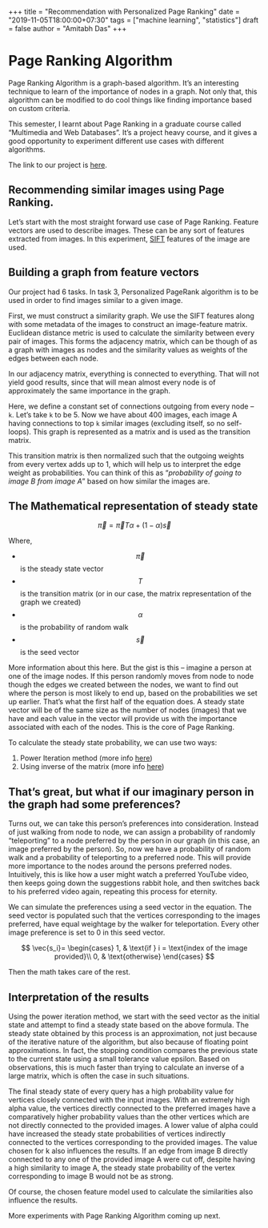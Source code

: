 +++
title = "Recommendation with Personalized Page Ranking"
date = "2019-11-05T18:00:00+07:30"
tags = ["machine learning", "statistics"]
draft = false
author = "Amitabh Das"
+++

# Page Ranking Algorithm

Page Ranking Algorithm is a graph-based algorithm. It’s an interesting technique to learn of the importance of nodes in a graph. Not only that, this algorithm can be modified to do cool things like finding importance based on custom criteria.

This semester, I learnt about Page Ranking in a graduate course called “Multimedia and Web Databases”. It’s a project heavy course, and it gives a good opportunity to experiment different use cases with different algorithms.

The link to our project is [here](https://github.com/ashmgarv/MWDB).

## Recommending similar images using Page Ranking.

Let’s start with the most straight forward use case of Page Ranking. Feature vectors are used to describe images. These can be any sort of features extracted from images. In this experiment, [SIFT](https://en.wikipedia.org/wiki/Scale-invariant_feature_transform) features of the image are used.

## Building a graph from feature vectors

Our project had 6 tasks. In task 3, Personalized PageRank algorithm is to be used in order to find images similar to a given image.

First, we must construct a similarity graph. We use the SIFT features along with some metadata of the images to construct an image-feature matrix. Euclidean distance metric is used to calculate the similarity between every pair of images. This forms the adjacency matrix, which can be though of as a graph with images as nodes and the similarity values as weights of the edges between each node.

In our adjacency matrix, everything is connected to everything. That will not yield good results, since that will mean almost every node is of approximately the same importance in the graph.

Here, we define a constant set of connections outgoing from every node – `k`. Let’s take `k` to be 5. Now we have about 400 images, each image A having connections to top `k` similar images (excluding itself, so no self-loops). This graph is represented as a matrix and is used as the transition matrix.

This transition matrix is then normalized such that the outgoing weights from every vertex adds up to 1, which will help us to interpret the edge weight as probabilities. You can think of this as “_probability of going to image B from image A_” based on how similar the images are.

## The Mathematical representation of steady state

$$ \vec{\pi} = \vec{\pi} T \alpha + (1 - \alpha) \vec{s} $$

Where,
* $$ \vec{\pi} $$ is the steady state vector
* $$ T $$ is the transition matrix (or in our case, the matrix representation of the graph we created)
* $$ \alpha $$ is the probability of random walk
* $$ \vec{s} $$ is the seed vector

More information about this here. But the gist is this – imagine a person at one of the image nodes. If this person randomly moves from node to node though the edges we created between the nodes, we want to find out where the person is most likely to end up, based on the probabilities we set up earlier. That’s what the first half of the equation does. A steady state vector will be of the same size as the number of nodes (images) that we have and each value in the vector will provide us with the importance associated with each of the nodes. This is the core of Page Ranking.

To calculate the steady state probability, we can use two ways:
1. Power Iteration method (more info [here](https://en.wikipedia.org/wiki/PageRank#Power_method))
2. Using inverse of the matrix (more info [here](https://en.wikipedia.org/wiki/PageRank#Algebraic))

## That’s great, but what if our imaginary person in the graph had some preferences?

Turns out, we can take this person’s preferences into consideration. Instead of just walking from node to node, we can assign a probability of randomly “teleporting” to a node preferred by the person in our graph (in this case, an image preferred by the person). So, now we have a probability of random walk and a probability of teleporting to a preferred node. This will provide more importance to the nodes around the persons preferred nodes. Intuitively, this is like how a user might watch a preferred YouTube video, then keeps going down the suggestions rabbit hole, and then switches back to his preferred video again, repeating this process for eternity.

We can simulate the preferences using a seed vector in the equation. The seed vector is populated such that the vertices corresponding to the images preferred, have equal weightage by the walker for teleportation. Every other image preference is set to 0 in this seed vector.

$$
\vec{s_i}= 
\begin{cases}
    1, & \text{if } i = \text{index of the image provided}\\
    0, & \text{otherwise}
\end{cases}
$$

Then the math takes care of the rest.

## Interpretation of the results

Using the power iteration method, we start with the seed vector as the initial state and attempt to find a steady state based on the above formula. The steady state obtained by this process is an approximation, not just because of the iterative nature of the algorithm, but also because of floating point approximations. In fact, the stopping condition compares the previous state to the current state using a small tolerance value epsilon. Based on observations, this is much faster than trying to calculate an inverse of a large matrix, which is often the case in such situations.

The final steady state of every query has a high probability value for vertices closely connected with the input images. With an extremely high alpha value, the vertices directly connected to the preferred images have a comparatively higher probability values than the other vertices which are not directly connected to the provided images. A lower value of alpha could have increased the steady state probabilities of vertices indirectly connected to the vertices corresponding to the provided images.
The value chosen for k also influences the results. If an edge from image B directly connected to any one of the provided image A were cut off, despite having a high similarity to image A, the steady state probability of the vertex corresponding to image B would not be as strong.

Of course, the chosen feature model used to calculate the similarities also influence the results.

More experiments with Page Ranking Algorithm coming up next.
